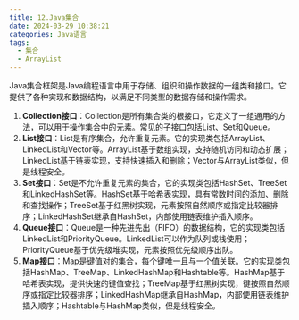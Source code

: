 ```yaml
---
title: 12.Java集合
date: 2024-03-29 10:38:21
categories: Java语言
tags:
  - 集合
  - ArrayList
---
```


Java集合框架是Java编程语言中用于存储、组织和操作数据的一组类和接口。它提供了各种实现和数据结构，以满足不同类型的数据存储和操作需求。

1. **Collection接口**：Collection是所有集合类的根接口，它定义了一组通用的方法，可以用于操作集合中的元素。常见的子接口包括List、Set和Queue。
2. **List接口**：List是有序集合，允许重复元素。它的实现类包括ArrayList、LinkedList和Vector等。ArrayList基于数组实现，支持随机访问和动态扩展；LinkedList基于链表实现，支持快速插入和删除；Vector与ArrayList类似，但是线程安全。
3. **Set接口**：Set是不允许重复元素的集合，它的实现类包括HashSet、TreeSet和LinkedHashSet等。HashSet基于哈希表实现，具有常数时间的添加、删除和查找操作；TreeSet基于红黑树实现，元素按照自然顺序或指定比较器排序；LinkedHashSet继承自HashSet，内部使用链表维护插入顺序。
4. **Queue接口**：Queue是一种先进先出（FIFO）的数据结构，它的实现类包括LinkedList和PriorityQueue。LinkedList可以作为队列或栈使用；PriorityQueue基于优先级堆实现，元素按照优先级顺序出队。
5. **Map接口**：Map是键值对的集合，每个键唯一且与一个值关联。它的实现类包括HashMap、TreeMap、LinkedHashMap和Hashtable等。HashMap基于哈希表实现，提供快速的键值查找；TreeMap基于红黑树实现，键按照自然顺序或指定比较器排序；LinkedHashMap继承自HashMap，内部使用链表维护插入顺序；Hashtable与HashMap类似，但是线程安全。
